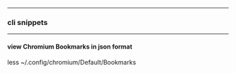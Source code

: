 
*****  
### cli snippets  
*****  
#### view Chromium Bookmarks in json format
less ~/.config/chromium/Default/Bookmarks  
